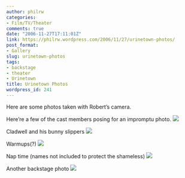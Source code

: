 ```yaml
---
author: philrw
categories:
- Film/TV/Theater
comments: true
date: "2006-11-27T17:11:01Z"
link: https://philrw.wordpress.com/2006/11/27/urinetown-photos/
post_format:
- Gallery
slug: urinetown-photos
tags:
- backstage
- theater
- Urinetown
title: Urinetown Photos
wordpress_id: 241
---
```


Here are some photos taken with Robert’s camera.

Here’re a few of the cast members posing for an impromptu photo.
[![](/images/cast-300x225.jpg)](/images/cast.jpg)

Cladwell and his bunny slippers
[![](/images/bunnyslippers-225x300.jpg)](/images/bunnyslippers.jpg)

Warmups(?)
[![](/images/mark-300x225.jpg)](/images/mark.jpg)

Nap time (names not included to protect the shameless)
[![](/images/orgy-300x225.jpg)](/images/orgy.jpg)

Another backstage photo
[![](/images/zpl-300x225.jpg)](/images/zpl.jpg)
